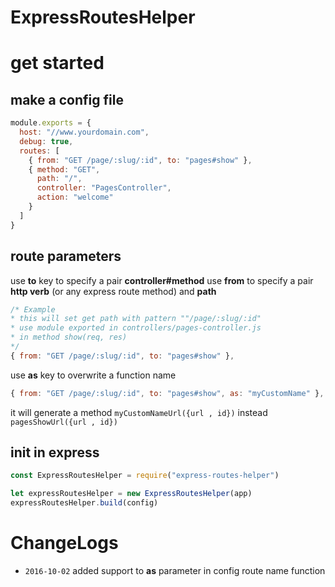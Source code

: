 ExpressRoutesHelper
===

# get started
## make a config file
```javascript
module.exports = {
  host: "//www.yourdomain.com",
  debug: true,
  routes: [
    { from: "GET /page/:slug/:id", to: "pages#show" },
    { method: "GET",
      path: "/",
      controller: "PagesController",
      action: "welcome"
    }
  ]
}
```
## route parameters
use **to** key to specify a pair **controller#method**
use **from** to specify a pair **http verb** (or any express route method) and **path**
```javascript
/* Example
* this will set get path with pattern ""/page/:slug/:id"
* use module exported in controllers/pages-controller.js
* in method show(req, res)
*/
{ from: "GET /page/:slug/:id", to: "pages#show" },
```

use **as** key to overwrite a function name
```javascript
{ from: "GET /page/:slug/:id", to: "pages#show", as: "myCustomName" },
```
it will generate a method `myCustomNameUrl({url , id})` instead `pagesShowUrl({url , id})`


## init in express
```javascript
const ExpressRoutesHelper = require("express-routes-helper")

let expressRoutesHelper = new ExpressRoutesHelper(app)
expressRoutesHelper.build(config)

```

# ChangeLogs
- `2016-10-02` added support to **as** parameter in config route name function
